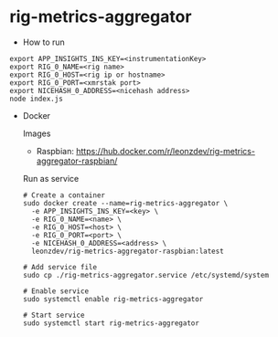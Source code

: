 # rig-metrics-aggregator

* How to run
```shell
export APP_INSIGHTS_INS_KEY=<instrumentationKey>
export RIG_0_NAME=<rig name>
export RIG_0_HOST=<rig ip or hostname>
export RIG_0_PORT=<xmrstak port>
export NICEHASH_0_ADDRESS=<nicehash address>
node index.js
```

* Docker

  Images
  * Raspbian: https://hub.docker.com/r/leonzdev/rig-metrics-aggregator-raspbian/

  Run as service
  ```shell
  # Create a container
  sudo docker create --name=rig-metrics-aggregator \
    -e APP_INSIGHTS_INS_KEY=<key> \
    -e RIG_0_NAME=<name> \
    -e RIG_0_HOST=<host> \
    -e RIG_0_PORT=<port> \
    -e NICEHASH_0_ADDRESS=<address> \
    leonzdev/rig-metrics-aggregator-raspbian:latest

  # Add service file
  sudo cp ./rig-metrics-aggregator.service /etc/systemd/system

  # Enable service
  sudo systemctl enable rig-metrics-aggregator

  # Start service
  sudo systemctl start rig-metrics-aggregator
  ```